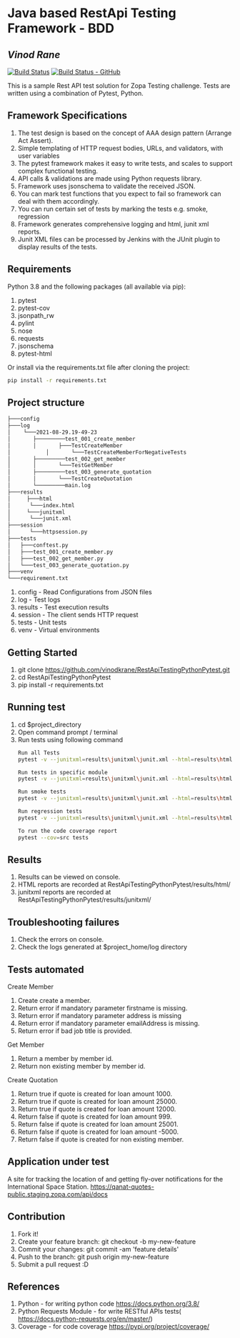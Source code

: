 # Java based RestApi Testing Framework - BDD
## _Vinod Rane_

[![Build Status](https://travis-ci.org/joemccann/dillinger.svg?branch=master)](https://travis-ci.org/joemccann/dillinger)
[![Build Status - GitHub](https://github.com/4oh4/pytesting/workflows/pytesting/badge.svg)](https://github.com/4OH4/pytesting/actions?query=workflow%3Apytesting)

This is a sample Rest API test solution for Zopa Testing challenge. Tests are written using a combination of Pytest, Python.


## Framework Specifications
1. The test design is based on the concept of AAA design pattern (Arrange Act Assert).
2. Simple templating of HTTP request bodies, URLs, and validators, with user variables
2. The pytest framework makes it easy to write tests, and scales to support complex functional testing.
3. API calls & validations are made using Python requests library.
4. Framework uses jsonschema to validate the received JSON.
5. You can mark test functions that you expect to fail so framework can deal with them accordingly.
6. You can run certain set of tests by marking the tests e.g. smoke, regression
7. Framework generates comprehensive logging and html, junit xml reports.  
8. Junit XML files can be processed by Jenkins with the JUnit plugin to display results of the tests.


## Requirements
Python 3.8 and the following packages (all available via pip):
1. pytest
2. pytest-cov
3. jsonpath_rw
4. pylint
5. nose
6. requests
7. jsonschema
8. pytest-html

Or install via the requirements.txt file after cloning the project:
```sh
pip install -r requirements.txt
```


## Project structure

```sh
├───config
├───log
│    └───2021-08-29.19-49-23
│		├─────────test_001_create_member
│		│		├───TestCreateMember
│   		│		└───TestCreateMemberForNegativeTests				
│		├─────────test_002_get_member
│		│		└───TestGetMember
│		├─────────test_003_generate_quotation
│		│		└───TestCreateQuotation
│		└─────────main.log
├───results
│     ├───html 
│	   └───index.html
│     └───junitxml
│	   └───junit.xml
├───session
│      └───httpsession.py
├───tests
│   ├───conftest.py
│   ├───test_001_create_member.py  
│   ├───test_002_get_member.py       
│   └───test_003_generate_quotation.py
├───venv
└───requirement.txt			  
```

1. config - Read Configurations from JSON files
2. log - Test logs
3. results - Test execution results
4. session - The client sends HTTP request
5. tests - Unit tests
6. venv - Virtual environments


## Getting Started
1. git clone https://github.com/vinodkrane/RestApiTestingPythonPytest.git
2. cd RestApiTestingPythonPytest
3. pip install -r requirements.txt


## Running test
1. cd $project_directory
2. Open command prompt / terminal
3. Run tests using following command
    ```sh
	Run all Tests
    pytest -v --junitxml=results\junitxml\junit.xml --html=results\html\report.html
	
	Run tests in specific module
	pytest -v --junitxml=results\junitxml\junit.xml --html=results\html\report.html tests/test_001_create_member.py
	
	Run smoke tests
	pytest -v --junitxml=results\junitxml\junit.xml --html=results\html\report.html -m smoke
	
	Run regression tests
	pytest -v --junitxml=results\junitxml\junit.xml --html=results\html\report.html -m regression
	
	To run the code coverage report
	pytest --cov=src tests
    ```


## Results
1. Results can be viewed on console.
2. HTML reports are recorded at RestApiTestingPythonPytest/results/html/
3. junitxml reports are recorded at RestApiTestingPythonPytest/results/junitxml/

## Troubleshooting failures
1. Check the errors on console.
2. Check the logs generated at $project_home/log directory


## Tests automated
Create Member
1. Create create a member.
2. Return error if mandatory parameter firstname is missing.
3. Return error if mandatory parameter address is missing
4. Return error if mandatory parameter emailAddress is missing.
5. Return error if bad job title is provided.

Get Member
1. Return a member by member id.
2. Return non existing member by member id.

Create Quotation
1. Return true if quote is created for loan amount 1000.
2. Return true if quote is created for loan amount 25000.
3. Return true if quote is created for loan amount 12000.
4. Return false if quote is created for loan amount 999.
5. Return false if quote is created for loan amount 25001.
6. Return false if quote is created for loan amount -5000.
7. Return false if quote is created for non existing member.


## Application under test
A site for tracking the location of and getting fly-over notifications for the International Space Station.
https://qanat-quotes-public.staging.zopa.com/api/docs

## Contribution
1. Fork it!
2. Create your feature branch: git checkout -b my-new-feature
3. Commit your changes: git commit -am 'feature details'
4. Push to the branch: git push origin my-new-feature
5. Submit a pull request :D

## References
1. Python - for writing python code https://docs.python.org/3.8/
2. Python Requests Module - for write RESTful APIs tests( https://docs.python-requests.org/en/master/)
3. Coverage - for code coverage https://pypi.org/project/coverage/

